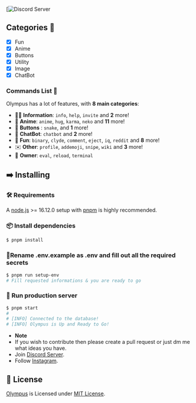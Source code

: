 [![Discord Server](https://discord.gg/theolympus69)

## Categories 📑
- [x] Fun
- [x] Anime
- [x] Buttons
- [x] Utility
- [X] Image
- [X] ChatBot

### Commands List 💫 

Olympus has a lot of features, with **8 main categories**:

*   👩‍💼 **Information**: `info`, `help`, `invite` and **2** more! 
*   🚓 **Anime**: `anime`, `hug`, `karma`, `neko` and **11** more! 
*   🔲 **Buttons** : `snake`,  and **1** more!
*   🤖 **ChatBot**: `chatbot` and **2** more! 
*   👻 **Fun**: `binary`, `clyde`, `comment`, `eject`, `iq`, `reddit` and **8** more!
*   ✉️ **Other**: `profile`, `addemoji`, `snipe`, `wiki` and **3** more!
*   👑 **Owner**: `eval`, `reload`, `terminal`


## ➡️ Installing

### 🛠️ Requirements

A [node.js](https://nodejs.org) >= 16.12.0 setup with [pnpm](https://pnpm.io) is highly recommended.

### 📦 Install dependencies

```bash
$ pnpm install
```

### 🔑Rename .env.example as .env and fill out all the required secrets

```bash
$ pnpm run setup-env
# Fill requested informations & you are ready to go
```

### 🏃 Run production server

```bash
$ pnpm start
#
# [INFO] Connected to the database!
# [INFO] Olympus is Up and Ready to Go!
```
* **Note**
* If you wish to contribute then please create a pull request or just dm me what ideas you have.
* Join [Discord Server](https://discord.gg/theolympus69).
* Follow [Instagram](https://www.instagram.com/sonujana.ig/).


## 📄 License

[Olympus](#) is Licensed under [MIT License](./LICENSE).

